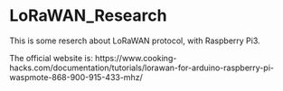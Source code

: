 # LoRaWAN_Research
<p>This is some reserch about LoRaWAN protocol, with Raspberry Pi3.</p>
The official website is:
https://www.cooking-hacks.com/documentation/tutorials/lorawan-for-arduino-raspberry-pi-waspmote-868-900-915-433-mhz/
